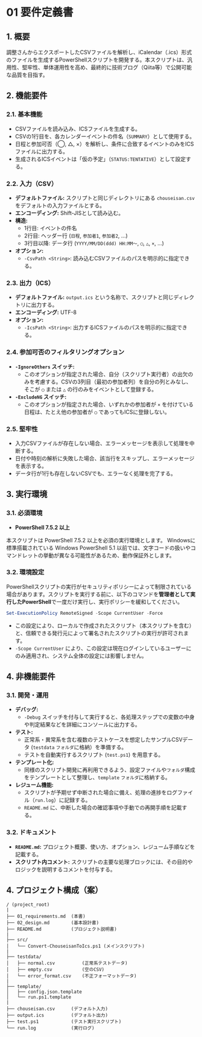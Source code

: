 # 01 要件定義書

## 1. 概要

調整さんからエクスポートしたCSVファイルを解析し、iCalendar（.ics）形式のファイルを生成するPowerShellスクリプトを開発する。本スクリプトは、汎用性、堅牢性、単体運用性を高め、最終的に技術ブログ（Qiita等）で公開可能な品質を目指す。

## 2. 機能要件

### 2.1. 基本機能

- CSVファイルを読み込み、ICSファイルを生成する。
- CSVの1行目を、各カレンダーイベントの件名（`SUMMARY`）として使用する。
- 日程と参加可否（◯, △, ×）を解析し、条件に合致するイベントのみをICSファイルに出力する。
- 生成されるICSイベントは「仮の予定」（`STATUS:TENTATIVE`）として設定する。

### 2.2. 入力（CSV）

- **デフォルトファイル:** スクリプトと同じディレクトリにある `chouseisan.csv` をデフォルトの入力ファイルとする。
- **エンコーディング:** Shift-JISとして読み込む。
- **構造:**
  - 1行目: イベントの件名
  - 2行目: ヘッダー行 (`日程`, `参加者1`, `参加者2`, ...)
  - 3行目以降: データ行 (`YYYY/MM/DD(ddd) HH:MM〜`, `◯`, `△`, `×`, ...)
- **オプション:**
  - `-CsvPath <String>`: 読み込むCSVファイルのパスを明示的に指定できる。

### 2.3. 出力（ICS）

- **デフォルトファイル:** `output.ics` という名称で、スクリプトと同じディレクトリに出力する。
- **エンコーディング:** UTF-8
- **オプション:**
  - `-IcsPath <String>`: 出力するICSファイルのパスを明示的に指定できる。

### 2.4. 参加可否のフィルタリングオプション

- **`-IgnoreOthers` スイッチ:**
  - このオプションが指定された場合、自分（スクリプト実行者）の出欠のみを考慮する。CSVの3列目（最初の参加者列）を自分の列とみなし、そこが `◯` または `△` の行のみをイベントとして登録する。
- **`-ExcludeNG` スイッチ:**
  - このオプションが指定された場合、いずれかの参加者が `×` を付けている日程は、たとえ他の参加者が `◯` であってもICSに登録しない。

### 2.5. 堅牢性

- 入力CSVファイルが存在しない場合、エラーメッセージを表示して処理を中断する。
- 日付や時刻の解析に失敗した場合、該当行をスキップし、エラーメッセージを表示する。
- データ行が1行も存在しないCSVでも、エラーなく処理を完了する。

## 3. 実行環境

### 3.1. 必須環境

- **PowerShell 7.5.2 以上**

本スクリプトは PowerShell 7.5.2 以上を必須の実行環境とします。
Windowsに標準搭載されている Windows PowerShell 5.1 以前では、文字コードの扱いやコマンドレットの挙動が異なる可能性があるため、動作保証外とします。

### 3.2. 環境設定

PowerShellスクリプトの実行がセキュリティポリシーによって制限されている場合があります。スクリプトを実行する前に、以下のコマンドを**管理者として実行したPowerShell**で一度だけ実行し、実行ポリシーを緩和してください。

```powershell
Set-ExecutionPolicy RemoteSigned -Scope CurrentUser -Force
```

- この設定により、ローカルで作成されたスクリプト（本スクリプトを含む）と、信頼できる発行元によって署名されたスクリプトの実行が許可されます。
- `-Scope CurrentUser` により、この設定は現在ログインしているユーザーにのみ適用され、システム全体の設定には影響しません。

## 4. 非機能要件

### 3.1. 開発・運用

- **デバッグ:**
  - `-Debug` スイッチを付与して実行すると、各処理ステップでの変数の中身や判定結果などを詳細にコンソールに出力する。
- **テスト:**
  - 正常系・異常系を含む複数のテストケースを想定したサンプルCSVデータ (`testdata` `フォルダ`に格納）を準備する。
  - テストを自動実行するスクリプト (`test.ps1`) を用意する。
- **テンプレート化:**
  - 同様のスクリプト開発に再利用できるよう、設定ファイルや`フォルダ`構成をテンプレートとして整理し、`template` `フォルダ`に格納する。
- **レジューム機能:**
  - スクリプトが予期せず中断された場合に備え、処理の進捗をログファイル（`run.log`）に記録する。
  - `README.md` に、中断した場合の確認事項や手動での再開手順を記載する。

### 3.2. ドキュメント

- **`README.md`:** プロジェクト概要、使い方、オプション、レジューム手順などを記載する。
- **スクリプト内コメント:** スクリプトの主要な処理ブロックには、その目的やロジックを説明するコメントを付与する。

## 4. プロジェクト構成（案）

```plaintext
/ (project_root)
|
├── 01_requirements.md  (本書)
├── 02_design.md        (基本設計書)
├── README.md           (プロジェクト説明書)
|
├── src/
│   └── Convert-ChouseisanToIcs.ps1 (メインスクリプト)
|
├── testdata/
│   ├── normal.csv          (正常系テストデータ)
│   ├── empty.csv           (空のCSV)
│   └── error_format.csv    (不正フォーマットデータ)
|
├── template/
│   ├── config.json.template
│   └── run.ps1.template
|
├── chouseisan.csv      (デフォルト入力)
├── output.ics          (デフォルト出力)
├── test.ps1            (テスト実行スクリプト)
└── run.log             (実行ログ)
```
